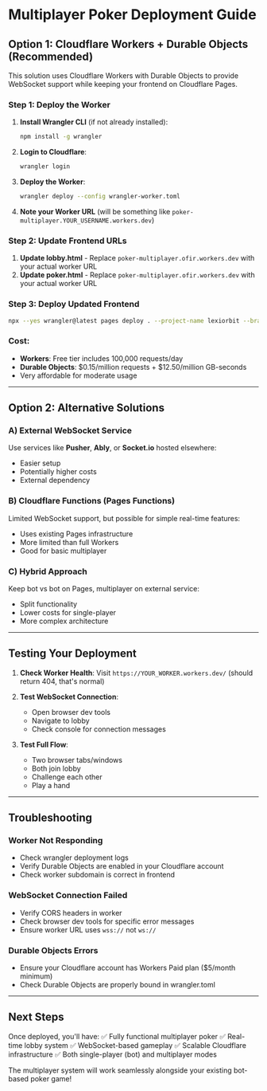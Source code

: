 # Multiplayer Poker Deployment Guide

## Option 1: Cloudflare Workers + Durable Objects (Recommended)

This solution uses Cloudflare Workers with Durable Objects to provide WebSocket support while keeping your frontend on Cloudflare Pages.

### Step 1: Deploy the Worker

1. **Install Wrangler CLI** (if not already installed):
   ```bash
   npm install -g wrangler
   ```

2. **Login to Cloudflare**:
   ```bash
   wrangler login
   ```

3. **Deploy the Worker**:
   ```bash
   wrangler deploy --config wrangler-worker.toml
   ```

4. **Note your Worker URL** (will be something like `poker-multiplayer.YOUR_USERNAME.workers.dev`)

### Step 2: Update Frontend URLs

1. **Update lobby.html** - Replace `poker-multiplayer.ofir.workers.dev` with your actual worker URL
2. **Update poker.html** - Replace `poker-multiplayer.ofir.workers.dev` with your actual worker URL

### Step 3: Deploy Updated Frontend

```bash
npx --yes wrangler@latest pages deploy . --project-name lexiorbit --branch main --commit-dirty=true
```

### Cost:
- **Workers**: Free tier includes 100,000 requests/day
- **Durable Objects**: $0.15/million requests + $12.50/million GB-seconds
- Very affordable for moderate usage

---

## Option 2: Alternative Solutions

### A) External WebSocket Service
Use services like **Pusher**, **Ably**, or **Socket.io** hosted elsewhere:
- Easier setup
- Potentially higher costs
- External dependency

### B) Cloudflare Functions (Pages Functions)
Limited WebSocket support, but possible for simple real-time features:
- Uses existing Pages infrastructure
- More limited than full Workers
- Good for basic multiplayer

### C) Hybrid Approach
Keep bot vs bot on Pages, multiplayer on external service:
- Split functionality
- Lower costs for single-player
- More complex architecture

---

## Testing Your Deployment

1. **Check Worker Health**:
   Visit `https://YOUR_WORKER.workers.dev/` (should return 404, that's normal)

2. **Test WebSocket Connection**:
   - Open browser dev tools
   - Navigate to lobby
   - Check console for connection messages

3. **Test Full Flow**:
   - Two browser tabs/windows
   - Both join lobby
   - Challenge each other
   - Play a hand

---

## Troubleshooting

### Worker Not Responding
- Check wrangler deployment logs
- Verify Durable Objects are enabled in your Cloudflare account
- Check worker subdomain is correct in frontend

### WebSocket Connection Failed
- Verify CORS headers in worker
- Check browser dev tools for specific error messages
- Ensure worker URL uses `wss://` not `ws://`

### Durable Objects Errors
- Ensure your Cloudflare account has Workers Paid plan ($5/month minimum)
- Check Durable Objects are properly bound in wrangler.toml

---

## Next Steps

Once deployed, you'll have:
✅ Fully functional multiplayer poker
✅ Real-time lobby system
✅ WebSocket-based gameplay
✅ Scalable Cloudflare infrastructure
✅ Both single-player (bot) and multiplayer modes

The multiplayer system will work seamlessly alongside your existing bot-based poker game!

